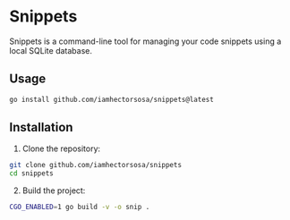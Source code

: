 # Snippets

Snippets is a command-line tool for managing your code snippets using a local SQLite database.

## Usage

```bash
go install github.com/iamhectorsosa/snippets@latest
```

## Installation

1. Clone the repository:

```bash
git clone github.com/iamhectorsosa/snippets
cd snippets
```

2. Build the project:

```bash
CGO_ENABLED=1 go build -v -o snip .
```
